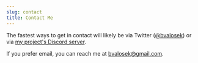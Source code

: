 ```yaml
---
slug: contact
title: Contact Me
---
```


The fastest ways to get in contact will likely be via Twitter ([@bvalosek](https://twitter.com/bvalosek)) or via [my project's Discord server](https://discord.gg/qDrsjcGR2F).

If you prefer email, you can reach me at [bvalosek@gmail.com](bvalosek@gmail.com).

<!-- snip -->
